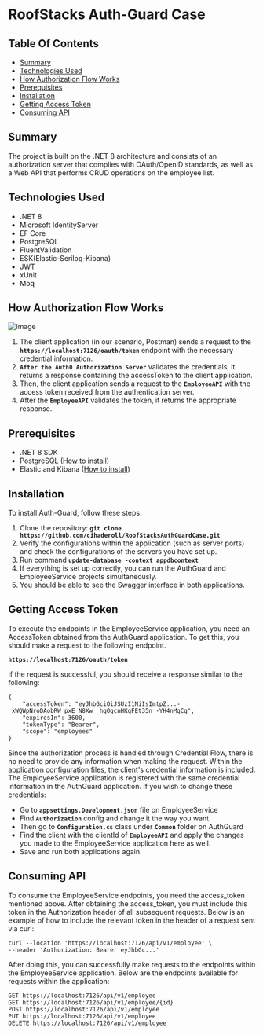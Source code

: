 # **RoofStacks Auth-Guard Case**

## **Table Of Contents**
* [Summary](#Summary)
* [Technologies Used](#technologies-used)
* [How Authorization Flow Works](#how-authorization-flow-works)
* [Prerequisites](#Prerequisites)
* [Installation](#Installation)
* [Getting Access Token](#getting-access-token)
* [Consuming API](#consuming-api)

## **Summary**
The project is built on the .NET 8 architecture and consists of an authorization server that complies with OAuth/OpenID standards, as well as a Web API that performs CRUD operations on the employee list.

## **Technologies Used**
* .NET 8
* Microsoft IdentityServer
* EF Core
* PostgreSQL
* FluentValidation
* ESK(Elastic-Serilog-Kibana)
* JWT
* xUnit
* Moq

## **How Authorization Flow Works**

![image](https://github.com/user-attachments/assets/8b08ceeb-01a2-4c9a-b62a-b0aef4ca6d29)

1. The client application (in our scenario, Postman) sends a request to the **`https://localhost:7126/oauth/token`** endpoint with the necessary credential information.
2. **`After the Auth0 Authorization Server`** validates the credentials, it returns a response containing the accessToken to the client application.
3. Then, the client application sends a request to the **`EmployeeAPI`** with the access token received from the authentication server.
4. After the **`EmployeeAPI`** validates the token, it returns the appropriate response.



## **Prerequisites**
* .NET 8 SDK
* PostgreSQL ([How to install](https://www.dbvis.com/thetable/how-to-set-up-postgres-using-docker/))
* Elastic and Kibana ([How to install](https://karthiksdevopsengineer.medium.com/setting-up-elasticsearch-and-kibana-single-node-cluster-with-docker-d785f591a760))

## **Installation**
To install Auth-Guard, follow these steps:

1. Clone the repository: **`git clone https://github.com/cihaderoll/RoofStacksAuthGuardCase.git`**
2. Verify the configurations within the application (such as server ports) and check the configurations of the servers you have set up.
3. Run command **`update-database -context appdbcontext`**
4. If everything is set up correctly, you can run the AuthGuard and EmployeeService projects simultaneously.
5. You should be able to see the Swagger interface in both applications.

## Getting Access Token
To execute the endpoints in the EmployeeService application, you need an AccessToken obtained from the AuthGuard application. To get this, you should make a request to the following endpoint.

**`https://localhost:7126/oauth/token`**

If the request is successful, you should receive a response similar to the following:

```
{
    "accessToken": "eyJhbGciOiJSUzI1NiIsImtpZ...-_xWQWpNroDAobRW_pxE_N8Xw__hgOgcnHKgFEt35n_-YH4nMgCg",
    "expiresIn": 3600,
    "tokenType": "Bearer",
    "scope": "employees"
}
```
Since the authorization process is handled through Credential Flow, there is no need to provide any information when making the request.
Within the application configuration files, the client's credential information is included. The EmployeeService application is registered with the same credential information in the AuthGuard application. If you wish to change these credentials:

* Go to **`appsettings.Development.json`** file on EmployeeService
* Find **`Authorization`** config and change it the way you want
* Then go to **`Configuration.cs`** class under **`Common`** folder on AuthGuard
* Find the client with the clientId of **`EmployeeAPI`** and apply the changes you made to the EmployeeService application here as well.
* Save and run both applications again.

## Consuming API

To consume the EmployeeService endpoints, you need the access_token mentioned above. After obtaining the access_token, you must include this token in the Authorization header of all subsequent requests.
Below is an example of how to include the relevant token in the header of a request sent via curl:

```
curl --location 'https://localhost:7126/api/v1/employee' \
--header 'Authorization: Bearer eyJhbGc...'
```

After doing this, you can successfully make requests to the endpoints within the EmployeeService application. Below are the endpoints available for requests within the application:

```
GET https://localhost:7126/api/v1/employee
GET https://localhost:7126/api/v1/employee/{id}
POST https://localhost:7126/api/v1/employee
PUT https://localhost:7126/api/v1/employee
DELETE https://localhost:7126/api/v1/employee
```


